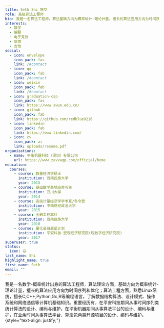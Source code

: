 ```yaml
---
title: Seth Shi 施华
role: 高级算法工程师
bio: 我是一名算法工程师，算法基础方向为概率统计-理论计量，擅长的算法应用方向为时间序列和优化；爱好数学、编程、电子竞技、篮球和吉他。
interests:
  - 数学
  - 编程
  - 电子竞技
  - 篮球
  - 吉他
social:
  - icon: envelope
    icon_pack: fas
    link: /#contact
  - icon: qq
    icon_pack: fab
    link: /#contact
  - icon: weixin
    icon_pack: fab
    link: /#contact    
  - icon: graduation-cap
    icon_pack: fas
    link: https://www.swun.edu.cn/
  - icon: github
    icon_pack: fab
    link: https://github.com/redblue0216
  - icon: linkedin
    icon_pack: fab
    link: https://www.linkedin.com/
  - icon: cv
    icon_pack: ai
    link: uploads/resume.pdf
organizations:
  - name: 平衡机器科技（深圳）有限公司
    url: https://www.zavvagp.com/official/home
education:
  courses:
    - course: 数量经济学硕士
      institution: 西南民族大学
      year: 2015
    - course: 基础数学基地班旁听生
      institution: 四川大学
      year: 2014
    - course: 高级计量经济学学术夏/冬令营
      institution: 中南财经政法大学
      year: 2015
    - course: 金融工程本科
      institution: 西南民族大学
      year: 2010
    - course: 量化金融晨星计划
      institution: 平安科技-宏观经济研究院(现数字经济研究院)
      year: 2017
superuser: true
status:
  icon: 😃
last_name: Shi
highlight_name: true
first_name: Seth
email: ""
---
```


我是一名数学-概率统计出身的算法工程师，算法理论方面，基础方向为概率统计-理论计量，擅长的算法应用方向为时间序列和优化；算法工程方面，熟悉Linux系统，擅长C,C++,Python,Go,R等编程语言，了解数据结构算法、设计模式、操作系统和网络通信等计算机基础知识。重要经历有，在平安科技期间从事时间序列类统计算法的设计、编码与维护，在平衡机器期间从事算法平台的设计、编码与维护，在业余时间从事算法平台、算法包两类开源项目的设计、编码与维护。
{style="text-align: justify;"}
